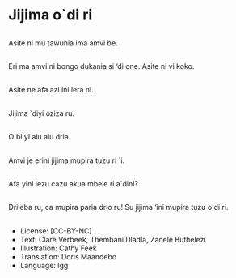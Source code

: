 # Jijima o`di ri

##
Asite ni mu tawunia ima
amvi be.

##
Eri ma amvi ni bongo
dukania si ‘di one. Asite
ni vi koko.

##
Asite ne afa azi ini lera
ni.

##
Jijima `diyi oziza ru.

##
O`bi yi alu alu dria.

##
Amvi je erini jijima
mupira tuzu ri `i.

##
Afa yini lezu cazu akua
mbele ri a`dini?

##
Drileba ru, ca mupira
paria drio ru! Su jijima
‘ini mupira tuzu o'di ri.

##
* License: [CC-BY-NC]
* Text: Clare Verbeek, Thembani Dladla, Zanele Buthelezi
* Illustration: Cathy Feek
* Translation: Doris Maandebo
* Language: lgg
